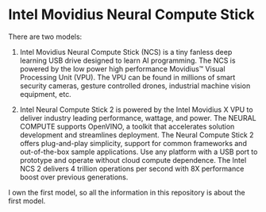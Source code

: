 # Intel Movidius Neural Compute Stick

There are two models:

1. Intel Movidius Neural Compute Stick (NCS) is a tiny fanless deep learning USB drive designed to learn AI programming. The NCS is powered by the low power high performance Movidius™ Visual Processing Unit (VPU). The VPU can be found in millions of smart security cameras, gesture controlled drones, industrial machine vision equipment, etc. 

2. Intel Neural Compute Stick 2 is powered by the Intel Movidius X VPU to deliver industry leading performance, wattage, and power. The NEURAL COMPUTE supports OpenVINO, a toolkit that accelerates solution development and streamlines deployment. The Neural Compute Stick 2 offers plug-and-play simplicity, support for common frameworks and out-of-the-box sample applications. Use any platform with a USB port to prototype and operate without cloud compute dependence. The Intel NCS 2 delivers 4 trillion operations per second with 8X performance boost over previous generations.

I own the first model, so all the information in this repository is about the first model.
